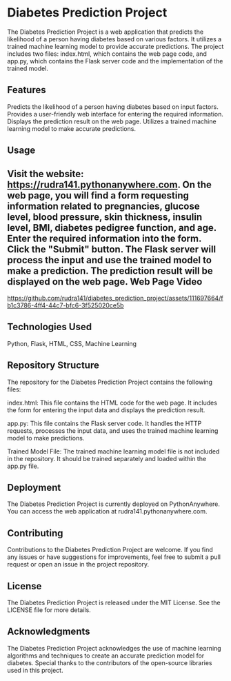 # Diabetes Prediction Project
The Diabetes Prediction Project is a web application that predicts the likelihood of a person having diabetes based on various factors. It utilizes a trained machine learning model to provide accurate predictions. The project includes two files: index.html, which contains the web page code, and app.py, which contains the Flask server code and the implementation of the trained model.

Features
------------
Predicts the likelihood of a person having diabetes based on input factors.
Provides a user-friendly web interface for entering the required information.
Displays the prediction result on the web page.
Utilizes a trained machine learning model to make accurate predictions.

Usage
----------
Visit the website: https://rudra141.pythonanywhere.com.
On the web page, you will find a form requesting information related to pregnancies, glucose level, blood pressure, skin thickness, insulin level, BMI, diabetes pedigree function, and age.
Enter the required information into the form.
Click the "Submit" button.
The Flask server will process the input and use the trained model to make a prediction.
The prediction result will be displayed on the web page.
Web Page Video
-------------------
https://github.com/rudra141/diabetes_prediction_project/assets/111697664/fb1c3786-4ff4-44c7-bfc6-3f525020ce5b


Technologies Used
----------------------
Python,
Flask,
HTML,
CSS,
Machine Learning

Repository Structure
------------------------
The repository for the Diabetes Prediction Project contains the following files:

index.html: This file contains the HTML code for the web page. It includes the form for entering the input data and displays the prediction result.

app.py: This file contains the Flask server code. It handles the HTTP requests, processes the input data, and uses the trained machine learning model to make predictions.

Trained Model File: The trained machine learning model file is not included in the repository. It should be trained separately and loaded within the app.py file.

Deployment
--------------
The Diabetes Prediction Project is currently deployed on PythonAnywhere. You can access the web application at rudra141.pythonanywhere.com.

Contributing
--------------
Contributions to the Diabetes Prediction Project are welcome. If you find any issues or have suggestions for improvements, feel free to submit a pull request or open an issue in the project repository.

License
-------------
The Diabetes Prediction Project is released under the MIT License. See the LICENSE file for more details.

Acknowledgments
-----------------
The Diabetes Prediction Project acknowledges the use of machine learning algorithms and techniques to create an accurate prediction model for diabetes. Special thanks to the contributors of the open-source libraries used in this project.
